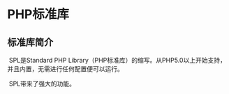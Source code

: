# PHP标准库

## 标准库简介

​	SPL是Standard PHP Library（PHP标准库）的缩写。从PHP5.0以上开始支持，并且内置，无需进行任何配置便可以运行。

​	SPL带来了强大的功能。